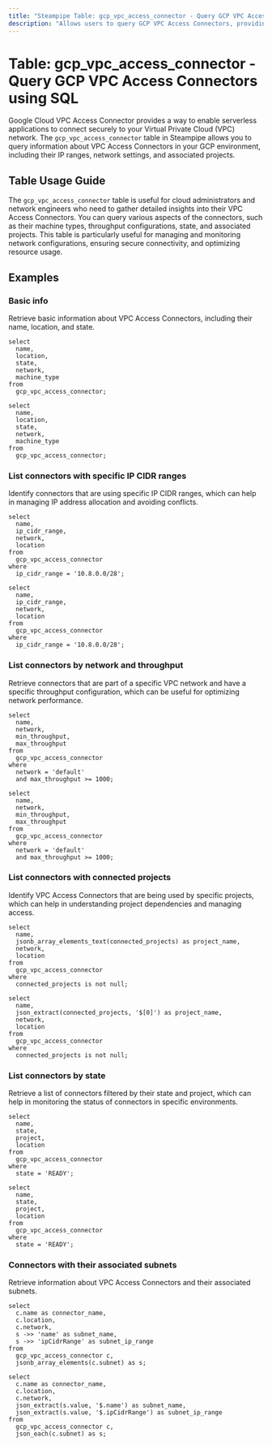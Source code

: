 ```yaml
---
title: "Steampipe Table: gcp_vpc_access_connector - Query GCP VPC Access Connectors using SQL"
description: "Allows users to query GCP VPC Access Connectors, providing detailed information on connector configurations, associated projects, and network settings."
---
```


# Table: gcp_vpc_access_connector - Query GCP VPC Access Connectors using SQL

Google Cloud VPC Access Connector provides a way to enable serverless applications to connect securely to your Virtual Private Cloud (VPC) network. The `gcp_vpc_access_connector` table in Steampipe allows you to query information about VPC Access Connectors in your GCP environment, including their IP ranges, network settings, and associated projects.

## Table Usage Guide

The `gcp_vpc_access_connector` table is useful for cloud administrators and network engineers who need to gather detailed insights into their VPC Access Connectors. You can query various aspects of the connectors, such as their machine types, throughput configurations, state, and associated projects. This table is particularly useful for managing and monitoring network configurations, ensuring secure connectivity, and optimizing resource usage.

## Examples

### Basic info
Retrieve basic information about VPC Access Connectors, including their name, location, and state.

```sql+postgres
select
  name,
  location,
  state,
  network,
  machine_type
from
  gcp_vpc_access_connector;
```

```sql+sqlite
select
  name,
  location,
  state,
  network,
  machine_type
from
  gcp_vpc_access_connector;
```

### List connectors with specific IP CIDR ranges
Identify connectors that are using specific IP CIDR ranges, which can help in managing IP address allocation and avoiding conflicts.

```sql+postgres
select
  name,
  ip_cidr_range,
  network,
  location
from
  gcp_vpc_access_connector
where
  ip_cidr_range = '10.8.0.0/28';
```

```sql+sqlite
select
  name,
  ip_cidr_range,
  network,
  location
from
  gcp_vpc_access_connector
where
  ip_cidr_range = '10.8.0.0/28';
```

### List connectors by network and throughput
Retrieve connectors that are part of a specific VPC network and have a specific throughput configuration, which can be useful for optimizing network performance.

```sql+postgres
select
  name,
  network,
  min_throughput,
  max_throughput
from
  gcp_vpc_access_connector
where
  network = 'default'
  and max_throughput >= 1000;
```

```sql+sqlite
select
  name,
  network,
  min_throughput,
  max_throughput
from
  gcp_vpc_access_connector
where
  network = 'default'
  and max_throughput >= 1000;
```

### List connectors with connected projects
Identify VPC Access Connectors that are being used by specific projects, which can help in understanding project dependencies and managing access.

```sql+postgres
select
  name,
  jsonb_array_elements_text(connected_projects) as project_name,
  network,
  location
from
  gcp_vpc_access_connector
where
  connected_projects is not null;
```

```sql+sqlite
select
  name,
  json_extract(connected_projects, '$[0]') as project_name,
  network,
  location
from
  gcp_vpc_access_connector
where
  connected_projects is not null;
```

### List connectors by state
Retrieve a list of connectors filtered by their state and project, which can help in monitoring the status of connectors in specific environments.

```sql+postgres
select
  name,
  state,
  project,
  location
from
  gcp_vpc_access_connector
where
  state = 'READY';
```

```sql+sqlite
select
  name,
  state,
  project,
  location
from
  gcp_vpc_access_connector
where
  state = 'READY';
```

### Connectors with their associated subnets
Retrieve information about VPC Access Connectors and their associated subnets.

```sql+postgres
select
  c.name as connector_name,
  c.location,
  c.network,
  s ->> 'name' as subnet_name,
  s ->> 'ipCidrRange' as subnet_ip_range
from
  gcp_vpc_access_connector c,
  jsonb_array_elements(c.subnet) as s;
```

```sql+sqlite
select
  c.name as connector_name,
  c.location,
  c.network,
  json_extract(s.value, '$.name') as subnet_name,
  json_extract(s.value, '$.ipCidrRange') as subnet_ip_range
from
  gcp_vpc_access_connector c,
  json_each(c.subnet) as s;
```